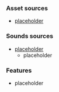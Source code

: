 ### 





### Asset sources

- [placeholder](placeholder)



### Sounds sources
- [placeholder](placeholder)
  - placeholder


### Features
- placeholder
